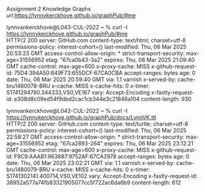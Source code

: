 Assignment 2 Knowledge Graphs
url:https://lynnvkerckhove.github.io/graphPub/#me <!--- not useable as a file title :) --->

lynnvankerckhove@L043-CUL-2022 ~ % curl -I https://lynnvkerckhove.github.io/graphPub/#me            
HTTP/2 200 
server: GitHub.com
content-type: text/html; charset=utf-8 <!--- disadvantage of this system: content html, only hidden RDF. The Github server doesn't offer the Turtle direct through content negotiation, so it is actually not dereferenceable --->
permissions-policy: interest-cohort=()
last-modified: Thu, 06 Mar 2025 20:53:23 GMT
access-control-allow-origin: * <!--- but CORS is good on Github: allows all --->
strict-transport-security: max-age=31556952
etag: "67ca0b43-3a2"
expires: Thu, 06 Mar 2025 21:09:40 GMT
cache-control: max-age=600 <!--- caching based on expiration, this is probably a static file thus could be higher, there is also an etag with which clients could see if there is a new version --->
x-proxy-cache: MISS
x-github-request-id: 75D4:394A50:649F73:655DCF:67CA0CBA
accept-ranges: bytes
age: 0
date: Thu, 06 Mar 2025 20:59:40 GMT
via: 1.1 varnish
x-served-by: cache-bru1480078-BRU
x-cache: MISS
x-cache-hits: 0
x-timer: S1741294780.344333,VS0,VE167
vary: Accept-Encoding <!--- no vary: Accept, so no content negotation, only different version based on compression, not on format -->
x-fastly-request-id: e308d8c09ed54f9dbd2cac1cb344e3c21846a104
content-length: 930

lynnvankerckhove@L043-CUL-2022 ~ % curl -I https://lynnvkerckhove.github.io/graphPub/docs/LynnVK.ttl                
HTTP/2 200 
server: GitHub.com
content-type: text/turtle; charset=utf-8 <!--- here actual turtle, maybe it is better (as it is published on Github Pages) to put this URI in the Turtle file  --->
permissions-policy: interest-cohort=()
last-modified: Thu, 06 Mar 2025 22:58:27 GMT
access-control-allow-origin: *
strict-transport-security: max-age=31556952
etag: "67ca2893-264"
expires: Thu, 06 Mar 2025 23:12:21 GMT
cache-control: max-age=600
x-proxy-cache: MISS
x-github-request-id: F9C9:AAAB1:963687:9752AF:67CA2978
accept-ranges: bytes
age: 0
date: Thu, 06 Mar 2025 23:02:21 GMT
via: 1.1 varnish
x-served-by: cache-bru1480079-BRU
x-cache: MISS
x-cache-hits: 0
x-timer: S1741302141.400714,VS0,VE102
vary: Accept-Encoding
x-fastly-request-id: 38952a577a74fb83321905077cc5f722ac6da6b9
content-length: 612